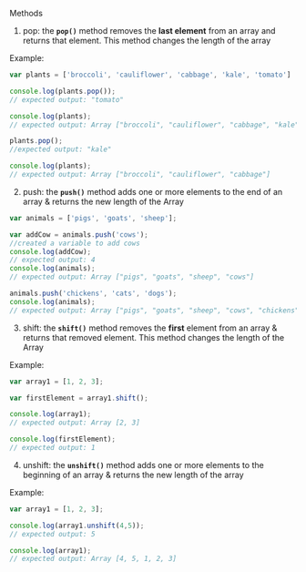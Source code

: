 Methods
1. pop: the **```pop()```** method removes the **last element** from an array and returns that element. This method changes the length of the array

Example:
```JavaScript
var plants = ['broccoli', 'cauliflower', 'cabbage', 'kale', 'tomato']

console.log(plants.pop());
// expected output: "tomato"

console.log(plants);
// expected output: Array ["broccoli", "cauliflower", "cabbage", "kale"]

plants.pop();
//expected output: "kale"

console.log(plants);
// expected output: Array ["broccoli", "cauliflower", "cabbage"]

```


2. push: the **```push()```** method adds one or more elements to the end of an array & returns the new length of the Array

```JavaScript
var animals = ['pigs', 'goats', 'sheep'];

var addCow = animals.push('cows');
//created a variable to add cows
console.log(addCow);
// expected output: 4
console.log(animals);
// expected output: Array ["pigs", "goats", "sheep", "cows"]

animals.push('chickens', 'cats', 'dogs');
console.log(animals);
// expected output: Array ["pigs", "goats", "sheep", "cows", "chickens", "cats", "dogs"]

```


3. shift: the **```shift()```** method removes the **first** element from an array & returns that removed element. This method changes the length of the Array

Example:
```JavaScript
var array1 = [1, 2, 3];

var firstElement = array1.shift();

console.log(array1);
// expected output: Array [2, 3]

console.log(firstElement);
// expected output: 1

```


4. unshift: the **```unshift()```** method adds one or more elements to the beginning of an array & returns the new length of the array

Example:
```JavaScript
var array1 = [1, 2, 3];

console.log(array1.unshift(4,5));
// expected output: 5

console.log(array1);
// expected output: Array [4, 5, 1, 2, 3]

```
